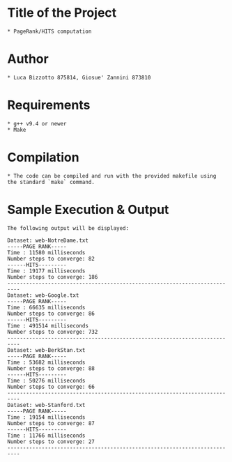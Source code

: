 # Title of the Project 

    * PageRank/HITS computation

# Author 

    * Luca Bizzotto 875814, Giosue' Zannini 873810

# Requirements

    * g++ v9.4 or newer
    * Make

# Compilation

	* The code can be compiled and run with the provided makefile using the standard `make` command.

# Sample Execution & Output

	The following output will be displayed:

	Dataset: web-NotreDame.txt
	-----PAGE RANK-----
	Time : 11580 milliseconds
	Number steps to converge: 82
	------HITS---------
	Time : 19177 milliseconds
	Number steps to converge: 186
	--------------------------------------------------------------------------
	Dataset: web-Google.txt
	-----PAGE RANK-----
	Time : 66635 milliseconds
	Number steps to converge: 86
	------HITS---------
	Time : 491514 milliseconds
	Number steps to converge: 732
	--------------------------------------------------------------------------
	Dataset: web-BerkStan.txt
	-----PAGE RANK-----
	Time : 53682 milliseconds
	Number steps to converge: 88
	------HITS---------
	Time : 50276 milliseconds
	Number steps to converge: 66
	--------------------------------------------------------------------------
	Dataset: web-Stanford.txt
	-----PAGE RANK-----
	Time : 19154 milliseconds
	Number steps to converge: 87
	------HITS---------
	Time : 11766 milliseconds
	Number steps to converge: 27
	--------------------------------------------------------------------------